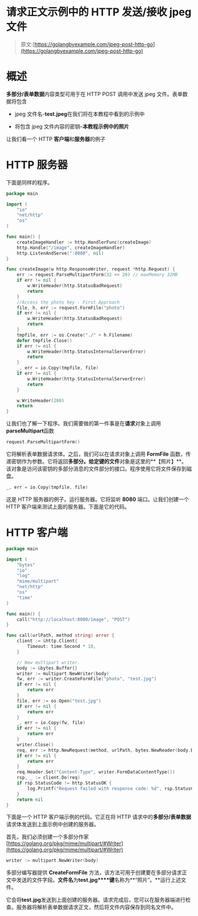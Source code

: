 # 请求正文示例中的 HTTP 发送/接收 jpeg 文件

> 原文:[https://golangbyexample.com/jpeg-post-http-go](https://golangbyexample.com/jpeg-post-http-go)

# **概述**

**多部分/表单数据**内容类型可用于在 HTTP POST 调用中发送 jpeg 文件。表单数据将包含

*   jpeg 文件名-**test.jpeg**在我们将在本教程中看到的示例中

*   将包含 jpeg 文件内容的密钥–**本教程示例中的照片**

让我们看一个 HTTP **客户端**和**服务器**的例子

# **HTTP 服务器**

下面是同样的程序。

```go
package main

import (
	"io"
	"net/http"
	"os"
)

func main() {
	createImageHandler := http.HandlerFunc(createImage)
	http.Handle("/image", createImageHandler)
	http.ListenAndServe(":8080", nil)
}

func createImage(w http.ResponseWriter, request *http.Request) {
	err := request.ParseMultipartForm(32 << 20) // maxMemory 32MB
	if err != nil {
		w.WriteHeader(http.StatusBadRequest)
		return
	}
	//Access the photo key - First Approach
	file, h, err := request.FormFile("photo")
	if err != nil {
		w.WriteHeader(http.StatusBadRequest)
		return
	}
	tmpfile, err := os.Create("./" + h.Filename)
	defer tmpfile.Close()
	if err != nil {
		w.WriteHeader(http.StatusInternalServerError)
		return
	}
	_, err = io.Copy(tmpfile, file)
	if err != nil {
		w.WriteHeader(http.StatusInternalServerError)
		return
	}

	w.WriteHeader(200)
	return
}
```

让我们也了解一下程序。我们需要做的第一件事是在**请求**对象上调用**parseMultipart**函数

```go
request.ParseMultipartForm()
```

它将解析表单数据请求体。之后，我们可以在请求对象上调用 **FormFile** 函数，传递密钥作为参数。它将返回**多部分。给定键的文件**对象是这里的**【照片】**。该对象是访问该密钥的多部分消息的文件部分的接口。程序使用它将文件保存到磁盘。

```go
_, err = io.Copy(tmpfile, file)
```

这是 HTTP 服务器的例子。运行服务器。它将监听 **8080** 端口。让我们创建一个 HTTP 客户端来测试上面的服务器。下面是它的代码。

# **HTTP 客户端**

```go
package main

import (
	"bytes"
	"io"
	"log"
	"mime/multipart"
	"net/http"
	"os"
	"time"
)

func main() {
	call("http://localhost:8080/image", "POST")
}

func call(urlPath, method string) error {
	client := &http.Client{
		Timeout: time.Second * 10,
	}

	// New multipart writer.
	body := &bytes.Buffer{}
	writer := multipart.NewWriter(body)
	fw, err := writer.CreateFormFile("photo", "test.jpg")
	if err != nil {
		return err
	}
	file, err := os.Open("test.jpg")
	if err != nil {
		return err
	}
	_, err = io.Copy(fw, file)
	if err != nil {
		return err
	}
	writer.Close()
	req, err := http.NewRequest(method, urlPath, bytes.NewReader(body.Bytes()))
	if err != nil {
		return err
	}
	req.Header.Set("Content-Type", writer.FormDataContentType())
	rsp, _ := client.Do(req)
	if rsp.StatusCode != http.StatusOK {
		log.Printf("Request failed with response code: %d", rsp.StatusCode)
	}
	return nil
}
```

下面是一个 HTTP 客户端示例的代码。它正在将 HTTP 请求中的**多部分/表单数据**请求体发送到上面示例中创建的服务器。

首先，我们必须创建一个多部分作家[https://golang.org/pkg/mime/multipart/#Writer](https://golang.org/pkg/mime/multipart/#Writer)

```go
writer := multipart.NewWriter(body)
```

多部分编写器提供 **CreateFormFile** 方法，该方法可用于创建要在多部分请求正文中发送的文件字段。**文件名**为**test.jpg****键**名称为**“照片”。**运行上述文件。

它会将**test.jpg**发送到上面创建的服务器。请求完成后，您可以在服务器端进行检查。服务器将解析表单数据请求正文，然后将文件内容保存到同名文件中。